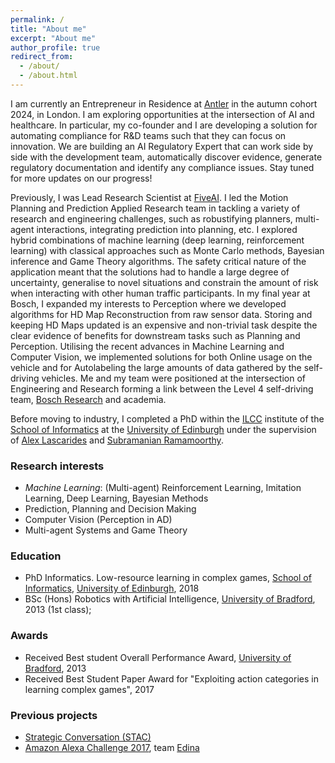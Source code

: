 ```yaml
---
permalink: /
title: "About me"
excerpt: "About me"
author_profile: true
redirect_from: 
  - /about/
  - /about.html
---
```


I am currently an Entrepreneur in Residence at [Antler](https://www.antler.co/) in the autumn cohort 2024, in London. I am exploring opportunities at the intersection of AI and healthcare. In particular, my co-founder and I are developing a solution for automating compliance for R&D teams such that they can focus on innovation. We are building an AI Regulatory Expert that can work side by side with the development team, automatically discover evidence, generate regulatory documentation and identify any compliance issues. Stay tuned for more updates on our progress! 

Previously, I was Lead Research Scientist at [FiveAI]([Bosch]). I led the Motion Planning and Prediction Applied Research team in tackling a variety of research and engineering challenges, such as robustifying planners, multi-agent interactions, integrating prediction into planning, etc. I explored hybrid combinations of machine learning (deep learning, reinforcement learning) with classical approaches such as Monte Carlo methods, Bayesian inference and Game Theory algorithms. The safety critical nature of the application meant that the solutions had to handle a large degree of uncertainty, generalise to novel situations and constrain the amount of risk when interacting with other human traffic participants. In my final year at Bosch, I expanded my interests to Perception where we developed algorithms for HD Map Reconstruction from raw sensor data. Storing and keeping HD Maps updated is an expensive and non-trivial task despite the clear evidence of benefits for downstream tasks such as Planning and Perception. Utilising the recent advances in Machine Learning and Computer Vision, we implemented solutions for both Online usage on the vehicle and for Autolabeling the large amounts of data gathered by the self-driving vehicles. Me and my team were positioned at the intersection of Engineering and Research forming a link between the Level 4 self-driving team, [Bosch Research] and academia.

Before moving to industry, I completed a PhD within the [ILCC] institute of the [School of Informatics] at the [University of Edinburgh] under the supervision of [Alex Lascarides] and [Subramanian Ramamoorthy].

### Research interests
- *Machine Learning*: (Multi-agent) Reinforcement Learning, Imitation Learning, Deep Learning, Bayesian Methods
- Prediction, Planning and Decision Making
- Computer Vision (Perception in AD)
- Multi-agent Systems and Game Theory

### Education
- PhD Informatics. Low-resource learning in complex games, [School of Informatics], [University of Edinburgh],  2018
- BSc (Hons) Robotics with Artificial Intelligence, [University of Bradford], 2013 (1st class);

### Awards
- Received Best student Overall Performance Award, [University of Bradford], 2013
- Received Best Student Paper Award for "Exploiting action categories in learning complex games", 2017

### Previous projects
- [Strategic Conversation (STAC)]
- [Amazon Alexa Challenge 2017], team [Edina]

[University of Bradford]: http://www.bradford.ac.uk/
[University of Edinburgh]: http://www.ed.ac.uk
[School of Informatics]: http://www.ed.ac.uk/informatics/
[ILCC]: http://www.ilcc.inf.ed.ac.uk
[Alex Lascarides]: http://homepages.inf.ed.ac.uk/alex/
[Subramanian Ramamoorthy]: http://homepages.inf.ed.ac.uk/sramamoo/
[Strategic Conversation (STAC)]: https://www.irit.fr/STAC/index.html
[Amazon Alexa Challenge 2017]: https://developer.amazon.com/alexaprize/challenges/past-challenges/2017
[Edina]: https://developer.amazon.com/alexaprize/challenges/past-challenges/2017/edina
[FiveAI]: https://five.ai/
[Bosch]: https://www.bosch-mobility.com/en/
[Bosch Research]: https://www.bosch.com/research/
[Antler]: https://www.antler.co/